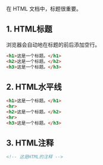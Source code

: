 
在 HTML 文档中，标题很重要。

## 1. HTML标题
浏览器会自动地在标题的前后添加空行。
``` html
<h1>这是一个标题。</h1>
<h2>这是一个标题。</h2>
<h3>这是一个标题。</h3>
```

## 2. HTML水平线
``` html
<h1>这是一个标题。</h1>
<hr>
<h2>这是一个标题。</h2>
<hr>
<h3>这是一个标题。</h3>
```


## 3. HTML注释
``` html
<!-- 这是HTML的注释 -->
```
